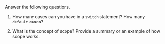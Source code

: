Answer the following questions.

1. How many cases can you have in a `switch` statement? How many `default` cases?

2. What is the concept of scope? Provide a summary or an example of how scope works.
